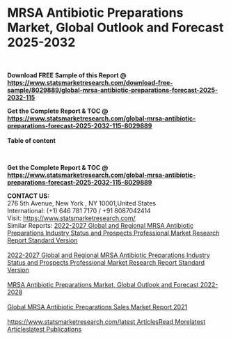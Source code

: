 <h1>MRSA Antibiotic Preparations Market, Global Outlook and Forecast 2025-2032</h1><br/><p><strong>Download FREE Sample of this Report @ <a href="https://www.statsmarketresearch.com/download-free-sample/8029889/global-mrsa-antibiotic-preparations-forecast-2025-2032-115">https://www.statsmarketresearch.com/download-free-sample/8029889/global-mrsa-antibiotic-preparations-forecast-2025-2032-115</a></strong></p><div><b>Get the Complete Report & TOC @ <a href="https://www.statsmarketresearch.com/global-mrsa-antibiotic-preparations-forecast-2025-2032-115-8029889">https://www.statsmarketresearch.com/global-mrsa-antibiotic-preparations-forecast-2025-2032-115-8029889</a></b></div><br><b>Table of content</b><p><br><div><b>Get the Complete Report & TOC @ <a href="https://www.statsmarketresearch.com/global-mrsa-antibiotic-preparations-forecast-2025-2032-115-8029889">https://www.statsmarketresearch.com/global-mrsa-antibiotic-preparations-forecast-2025-2032-115-8029889</a></b></div></p> <b>CONTACT US:</b><br>276 5th Avenue, New York , NY 10001,United States<br>International: (+1) 646 781 7170 / +91 8087042414<br>Visit: <a href="https://www.statsmarketresearch.com/">https://www.statsmarketresearch.com/</a><br>Similar Reports: <a href="https://www.statsmarketresearch.com/global-mrsa-antibiotic-preparations-forecast-2025-2032-115-8029889">2022-2027 Global and Regional MRSA Antibiotic Preparations Industry Status and Prospects Professional Market Research Report Standard Version</a><br/><br/><a href="https://www.statsmarketresearch.com/global-mrsa-antibiotic-preparations-forecast-2025-2032-115-8029889">2022-2027 Global and Regional MRSA Antibiotic Preparations Industry Status and Prospects Professional Market Research Report Standard Version</a><br/><br/><a href="https://www.statsmarketresearch.com/global-mrsa-antibiotic-preparations-forecast-2025-2032-115-8029889">MRSA Antibiotic Preparations Market, Global Outlook and Forecast 2022-2028</a><br/><br/><a href="https://www.statsmarketresearch.com/global-mrsa-antibiotic-preparations-forecast-2025-2032-115-8029889">Global MRSA Antibiotic Preparations Sales Market Report 2021</a><br/><br/><a href="https://gyeongbokgung.com">https://www.statsmarketresearch.com/</a><a href="https://hallyeomaritime.com">latest Articles</a><a href="https://jingwansa.com">Read More</a><a href=https://nguoiviet.jp/">latest Articles</a><a href="https://www.intelmarketresearch.com/">latest Publications</a>